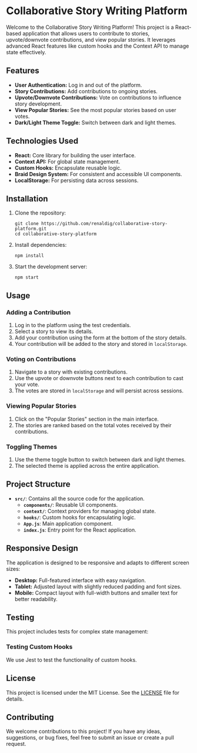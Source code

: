 # Collaborative Story Writing Platform

Welcome to the Collaborative Story Writing Platform! This project is a React-based application that allows users to contribute to stories, upvote/downvote contributions, and view popular stories. It leverages advanced React features like custom hooks and the Context API to manage state effectively.

## Features

- **User Authentication:** Log in and out of the platform.
- **Story Contributions:** Add contributions to ongoing stories.
- **Upvote/Downvote Contributions:** Vote on contributions to influence story development.
- **View Popular Stories:** See the most popular stories based on user votes.
- **Dark/Light Theme Toggle:** Switch between dark and light themes.

## Technologies Used

- **React:** Core library for building the user interface.
- **Context API:** For global state management.
- **Custom Hooks:** Encapsulate reusable logic.
- **Braid Design System:** For consistent and accessible UI components.
- **LocalStorage:** For persisting data across sessions.

## Installation

1. Clone the repository:

   ```
   git clone https://github.com/renaldig/collaborative-story-platform.git
   cd collaborative-story-platform
   ```

2. Install dependencies:

   ```
   npm install
   ```

3. Start the development server:

   ```
   npm start
   ```

## Usage

### Adding a Contribution

1. Log in to the platform using the test credentials.
2. Select a story to view its details.
3. Add your contribution using the form at the bottom of the story details.
4. Your contribution will be added to the story and stored in `localStorage`.

### Voting on Contributions

1. Navigate to a story with existing contributions.
2. Use the upvote or downvote buttons next to each contribution to cast your vote.
3. The votes are stored in `localStorage` and will persist across sessions.

### Viewing Popular Stories

1. Click on the "Popular Stories" section in the main interface.
2. The stories are ranked based on the total votes received by their contributions.

### Toggling Themes

1. Use the theme toggle button to switch between dark and light themes.
2. The selected theme is applied across the entire application.

## Project Structure

- **`src/`**: Contains all the source code for the application.
  - **`components/`**: Reusable UI components.
  - **`context/`**: Context providers for managing global state.
  - **`hooks/`**: Custom hooks for encapsulating logic.
  - **`App.js`**: Main application component.
  - **`index.js`**: Entry point for the React application.

## Responsive Design

The application is designed to be responsive and adapts to different screen sizes:

- **Desktop:** Full-featured interface with easy navigation.
- **Tablet:** Adjusted layout with slightly reduced padding and font sizes.
- **Mobile:** Compact layout with full-width buttons and smaller text for better readability.

## Testing

This project includes tests for complex state management:

### Testing Custom Hooks

We use Jest to test the functionality of custom hooks.

## License

This project is licensed under the MIT License. See the [LICENSE](LICENSE) file for details.

## Contributing

We welcome contributions to this project! If you have any ideas, suggestions, or bug fixes, feel free to submit an issue or create a pull request.
